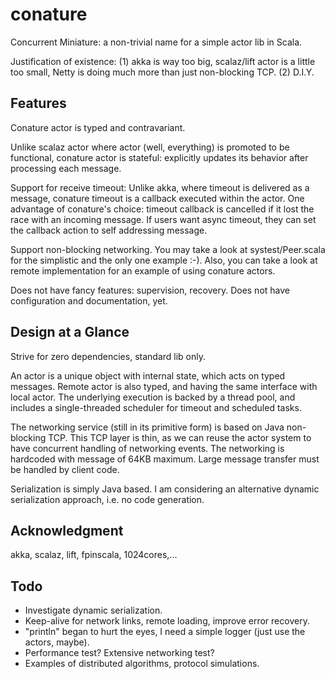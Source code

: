 # conature

Concurrent Miniature: a non-trivial name for a simple actor lib in Scala.

Justification of existence: (1) akka is way too big, scalaz/lift actor is a little too small,
Netty is doing much more than just non-blocking TCP.
(2) D.I.Y.

## Features

Conature actor is typed and contravariant.

Unlike scalaz actor where actor (well, everything) is promoted to be functional,
conature actor is stateful: explicitly updates its behavior after processing each message.

Support for receive timeout: Unlike akka, where timeout is delivered as a message, conature timeout
is a callback executed within the actor. One advantage of conature's choice: timeout callback is
cancelled if it lost the race with an incoming message. If users want async timeout, they
can set the callback action to self addressing message.

Support non-blocking networking. You may take a look at systest/Peer.scala for the simplistic and
the only one example :-). Also, you can take a look at remote implementation for an example
of using conature actors.

Does not have fancy features: supervision, recovery.
Does not have configuration and documentation, yet.

## Design at a Glance

Strive for zero dependencies, standard lib only.

An actor is a unique object with internal state, which
acts on typed messages. Remote actor is also typed, and having the same interface with local actor.
The underlying execution is backed by a thread pool, and includes a single-threaded scheduler for
timeout and scheduled tasks.

The networking service (still in its primitive form) is based on Java non-blocking TCP.
This TCP layer is thin, as we can reuse the actor system
to have concurrent handling of networking events. The networking is hardcoded with message of
64KB maximum. Large message transfer must be handled by client code.

Serialization is simply Java based. I am considering an alternative dynamic serialization approach,
i.e. no code generation.

## Acknowledgment

akka, scalaz, lift, fpinscala, 1024cores,...

## Todo

- Investigate dynamic serialization.
- Keep-alive for network links, remote loading, improve error recovery.
- "println" began to hurt the eyes, I need a simple logger (just use the actors, maybe).
- Performance test? Extensive networking test?
- Examples of distributed algorithms, protocol simulations.
